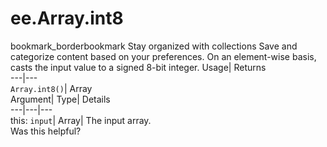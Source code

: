  
#  ee.Array.int8 
bookmark_borderbookmark Stay organized with collections  Save and categorize content based on your preferences.
On an element-wise basis, casts the input value to a signed 8-bit integer. 
Usage| Returns  
---|---  
`Array.int8()`| Array  
Argument| Type| Details  
---|---|---  
this: `input`| Array| The input array.  
Was this helpful?
